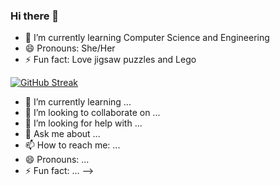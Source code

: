 ### Hi there 👋
- 🌱 I’m currently learning Computer Science and Engineering
- 😄 Pronouns: She/Her
- ⚡ Fun fact: Love jigsaw puzzles and Lego

[![GitHub Streak](https://github-readme-streak-stats.herokuapp.com?user=KeerthanaShivakumar)](https://git.io/streak-stats)


<!--
**KeerthanaShivakumar/KeerthanaShivakumar** is a ✨ _special_ ✨ repository because its `README.md` (this file) appears on your GitHub profile.

Here are some ideas to get you started:

<!-- - 🔭 I’m currently working on ... -->
- 🌱 I’m currently learning ...
- 👯 I’m looking to collaborate on ...
- 🤔 I’m looking for help with ...
- 💬 Ask me about ...
- 📫 How to reach me: ...
- 😄 Pronouns: ...
- ⚡ Fun fact: ...
-->
